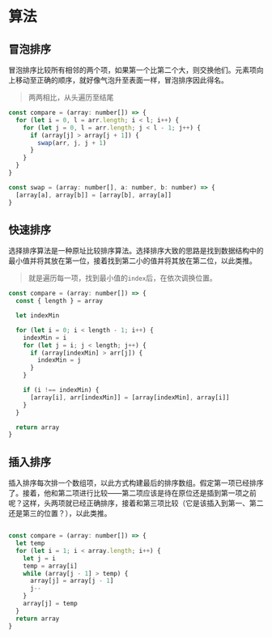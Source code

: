 # 算法

## 冒泡排序

冒泡排序比较所有相邻的两个项，如果第一个比第二个大，则交换他们。元素项向上移动至正确的顺序，就好像气泡升至表面一样，冒泡排序因此得名。

> 两两相比，从头遍历至结尾

```javascript
const compare = (array: number[]) => {
  for (let i = 0, l = arr.length; i < l; i++) {
    for (let j = 0, l = arr.length; j < l - 1; j++) {
      if (array[j] > array[j + 1]) {
        swap(arr, j, j + 1)
      }
    }
  }
}

const swap = (array: number[], a: number, b: number) => {
  [array[a], array[b]] = [array[b], array[a]]
}
```

## 快速排序

选择排序算法是一种原址比较排序算法。选择排序大致的思路是找到数据结构中的最小值并将其放在第一位，接着找到第二小的值并将其放在第二位，以此类推。

> 就是遍历每一项，找到最小值的`index`后，在依次调换位置。

```js
const compare = (array: number[]) => {
  const { length } = array

  let indexMin

  for (let i = 0; i < length - 1; i++) {
    indexMin = i
    for (let j = i; j < length; j++) {
      if (array[indexMin] > arr[j]) {
        indexMin = j
      }
    }

    if (i !== indexMin) {
      [array[i], arr[indexMin]] = [array[indexMin], array[i]]
    }
  }

  return array
}
```

## 插入排序
插入排序每次排一个数组项，以此方式构建最后的排序数组。假定第一项已经排序了。接着，他和第二项进行比较——第二项应该是待在原位还是插到第一项之前呢？这样，头两项就已经正确排序，接着和第三项比较（它是该插入到第一、第二还是第三的位置？），以此类推。

```js

const compare = (array: number[]) => {
  let temp
  for (let i = 1; i < array.length; i++) {
    let j = i
    temp = array[i]
    while (array[j - 1] > temp) {
      array[j] = array[j - 1]
      j--
    }
    array[j] = temp
  }
  return array
}
```